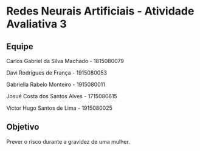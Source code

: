 # Redes Neurais Artificiais -  Atividade Avaliativa 3

## Equipe

Carlos Gabriel da Silva Machado - 1815080079

Davi Rodrigues de França - 1915080053

Gabriella Rabelo Monteiro - 1915080011

Josué Costa dos Santos Alves - 1715080615

Victor Hugo Santos de Lima - 1915080025

## Objetivo

Prever o risco durante a gravidez de uma mulher.
